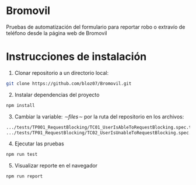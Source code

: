 # Bromovil
Pruebas de automatización del formulario para reportar robo o extravío de teléfono desde la página web de Bromovil

# Instrucciones de instalación

1. Clonar repositorio a un directorio local:
```bash
git clone https://github.com/bloz07/Bromovil.git
```
2. Instalar dependencias del proyecto
```bash
npm install
```
3. Cambiar la variable: *∼files∼* por la ruta del repositorio en los archivos:
```bash
.../tests/TP001_RequestBlocking/TC01_UserIsAbleToRequestBlocking.spec.ts y
.../tests/TP01_RequestBlocking/TC02_UserIsUnableToRequestBlocking.spec.ts
```
4. Ejecutar las pruebas
```bash
npm run test 
```
5. Visualizar reporte en el navegador
```bash
npm run report
```